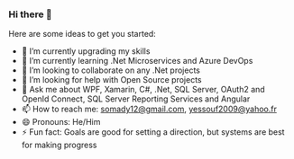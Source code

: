 ### Hi there 👋

<!--
**iretibe/iretibe** is a ✨ _special_ ✨ repository because its `README.md` (this file) appears on your GitHub profile.
-->
Here are some ideas to get you started:

- 🔭 I’m currently upgrading my skills
- 🌱 I’m currently learning .Net Microservices and Azure DevOps
- 👯 I’m looking to collaborate on any .Net projects
- 🤔 I’m looking for help with Open Source projects
- 💬 Ask me about WPF, Xamarin, C#, .Net, SQL Server, OAuth2 and OpenId Connect, SQL Server Reporting Services and Angular
- 📫 How to reach me: somady12@gmail.com, yessouf2009@yahoo.fr
- 😄 Pronouns: He/Him
- ⚡ Fun fact: Goals are good for setting a direction, but systems are best for making progress

